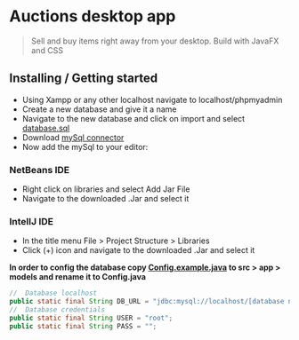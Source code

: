 # Auctions desktop app
> Sell and buy items right away from your desktop. Build with JavaFX and CSS

## Installing / Getting started
* Using Xampp or any other localhost navigate to localhost/phpmyadmin
* Create a new database and give it a name
* Navigate to the new database and click on import and select [database.sql](database.sql)
* Download [mySql connector](https://dev.mysql.com/downloads/connector/j/5.1.html)
* Now add the mySql to your editor:

### NetBeans IDE
* Right click on libraries and select Add Jar File
* Navigate to the downloaded .Jar and select it

### IntellJ IDE
* In the title menu File > Project Structure > Libraries
* Click (+) icon and navigate to the downloaded .Jar and select it

**In order to config the database copy [Config.example.java](Config.example.java) to src > app > models and 
rename it to Config.java**

```Java
//  Database localhost
public static final String DB_URL = "jdbc:mysql://localhost/[database name]";
//  Database credentials
public static final String USER = "root";
public static final String PASS = "";
```
